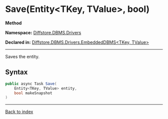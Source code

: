 # Save(Entity<TKey, TValue>, bool)

**Method**

**Namespace:** [Diffstore.DBMS.Drivers](Diffstore.DBMS.Drivers.md)

**Declared in:** [Diffstore.DBMS.Drivers.EmbeddedDBMS<TKey, TValue>](Diffstore.DBMS.Drivers.EmbeddedDBMS{TKey,TValue}.md)

------



Saves the entity.


## Syntax

```csharp
public async Task Save(
	Entity<TKey, TValue> entity,
	bool makeSnapshot
)
```

------

[Back to index](index.md)